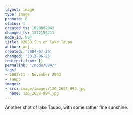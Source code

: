 ```yaml
---
layout: image
type: image
promote: 0
status: 1
created_ts: 1090862043
changed_ts: 1372159411
node_id: 894
title: 02658 Sun on lake Taupo
author: anj
created: '2004-07-26'
changed: '2013-06-25'
redirect_from: []
permalink: "/node/894/"
tags:
- 2003/11 - November 2003
- Taupo
images:
- src: image/images/126_2658-894.jpg
  name: 126_2658-894.jpg
---
```

Another shot of lake Taupo, with some rather fine sunshine.
